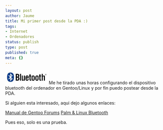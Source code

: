 ```yaml
---
layout: post
author: Jaume
title: Mi primer post desde la PDA :)
tags:
- Internet
- Ordenadores
status: publish
type: post
published: true
meta: {}
---
```

<img src="../images_posts/bluetooth.jpg" alt="bluetooth" class="alignright noborder"/>Me he tirado unas horas configurando el dispositivo bluetooth del ordenador en Gentoo/Linux y por fin puedo postear desde la PDA.

Si alguien esta interesado, aqui dejo algunos enlaces:

<a href="http://forums.gentoo.org/viewtopic-t-121109-highlight-palm+bluetooth.html">Manual de Gentoo Forums</a>
<a href="http://www.harbaum.org/till/palm/bluetooth/index.html">Palm & Linux Bluetooth</a>

Pues eso, solo es una prueba.
